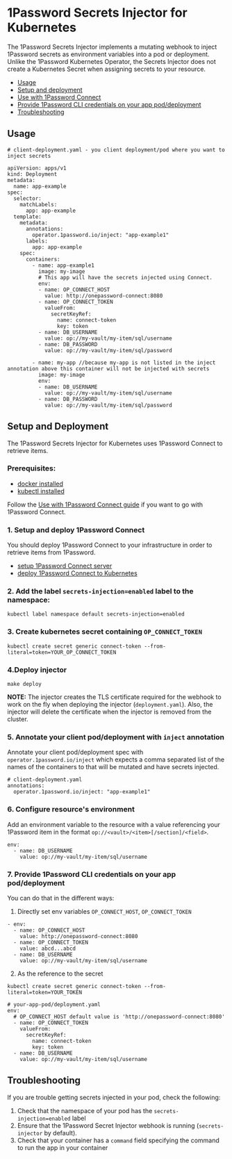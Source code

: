 # 1Password Secrets Injector for Kubernetes

The 1Password Secrets Injector implements a mutating webhook to inject 1Password secrets as environment variables into a pod or deployment. Unlike the 1Password Kubernetes Operator, the Secrets Injector does not create a Kubernetes Secret when assigning secrets to your resource.

- [Usage](#usage)
- [Setup and deployment](#setup-and-deployment)
- [Use with 1Password Connect](#use-with-1password-connect)
- [Provide 1Password CLI credentials on your app pod/deployment](#provide-1password-cli-credentials-on-your-app-poddeployment)
- [Troubleshooting](#troubleshooting)

## Usage
```
# client-deployment.yaml - you client deployment/pod where you want to inject secrets

apiVersion: apps/v1
kind: Deployment
metadata:
  name: app-example
spec:
  selector:
    matchLabels:
      app: app-example
  template:
    metadata:
      annotations:
        operator.1password.io/inject: "app-example1"
      labels:
        app: app-example
    spec:
      containers:
        - name: app-example1
          image: my-image
          # This app will have the secrets injected using Connect.
          env:
          - name: OP_CONNECT_HOST
            value: http://onepassword-connect:8080
          - name: OP_CONNECT_TOKEN
            valueFrom:
              secretKeyRef:
                name: connect-token
                key: token
          - name: DB_USERNAME
            value: op://my-vault/my-item/sql/username
          - name: DB_PASSWORD
            value: op://my-vault/my-item/sql/password

        - name: my-app //because my-app is not listed in the inject annotation above this container will not be injected with secrets
          image: my-image
          env:
          - name: DB_USERNAME
            value: op://my-vault/my-item/sql/username
          - name: DB_PASSWORD
            value: op://my-vault/my-item/sql/password
```

## Setup and Deployment
The 1Password Secrets Injector for Kubernetes uses 1Password Connect to retrieve items.

### Prerequisites:
- [docker installed](https://docs.docker.com/get-docker/)
- [kubectl installed](https://kubernetes.io/docs/tasks/tools/install-kubectl/)

Follow the [Use with 1Password Connect guide](#use-with-1password-connect) if you want to go with 1Password Connect.

### 1. Setup and deploy 1Password Connect

You should deploy 1Password Connect to your infrastructure in order to retrieve items from 1Password.

- [setup 1Password Connect server](https://developer.1password.com/docs/connect/get-started#step-1-set-up-a-secrets-automation-workflow)
- [deploy 1Password Connect to Kubernetes](https://developer.1password.com/docs/connect/get-started#step-2-deploy-1password-connect-server)

### 2. Add the label `secrets-injection=enabled` label to the namespace:
```
kubectl label namespace default secrets-injection=enabled
```

### 3. Create kubernetes secret containing `OP_CONNECT_TOKEN`
```
kubectl create secret generic connect-token --from-literal=token=YOUR_OP_CONNECT_TOKEN
```

### 4.Deploy injector
```
make deploy
```
**NOTE:** The injector creates the TLS certificate required for the webhook to work on the fly when deploying the injector (`deployment.yaml`). Also, the injector will delete the certificate when the injector is removed from the cluster.


### 5. Annotate your client pod/deployment with `inject` annotation
Annotate your client pod/deployment spec with `operator.1password.io/inject` which expects a comma separated list of the names of the containers to that will be mutated and have secrets injected.
```
# client-deployment.yaml
annotations:
  operator.1password.io/inject: "app-example1"
```

### 6. Configure resource's environment
Add an environment variable to the resource with a value referencing your 1Password item in the format `op://<vault>/<item>[/section]/<field>`.
```
env:
  - name: DB_USERNAME
    value: op://my-vault/my-item/sql/username
```

### 7. Provide 1Password CLI credentials on your app pod/deployment
You can do that in the different ways:

1. Directly set env variables `OP_CONNECT_HOST`, `OP_CONNECT_TOKEN`
```
- env:
  - name: OP_CONNECT_HOST
    value: http://onepassword-connect:8080
  - name: OP_CONNECT_TOKEN
    value: abcd...abcd
  - name: DB_USERNAME
    value: op://my-vault/my-item/sql/username
```
2. As the reference to the secret
```
kubectl create secret generic connect-token --from-literal=token=YOUR_TOKEN

# your-app-pod/deployment.yaml
env:
  # OP_CONNECT_HOST default value is 'http://onepassword-connect:8080'
  - name: OP_CONNECT_TOKEN
    valueFrom:
      secretKeyRef:
        name: connect-token
        key: token
  - name: DB_USERNAME
    value: op://my-vault/my-item/sql/username
```


## Troubleshooting
If you are trouble getting secrets injected in your pod, check the following:

1. Check that the namespace of your pod has the `secrets-injection=enabled` label
2. Ensure that the 1Password Secret Injector webhook is running (`secrets-injector` by default).
3. Check that your container has a `command` field specifying the command to run the app in your container
